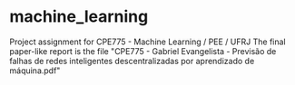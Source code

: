 # machine_learning

Project assignment for CPE775 - Machine Learning / PEE / UFRJ
The final paper-like report is the file "CPE775 - Gabriel Evangelista - Previsão de falhas de redes inteligentes descentralizadas por aprendizado de máquina.pdf"
